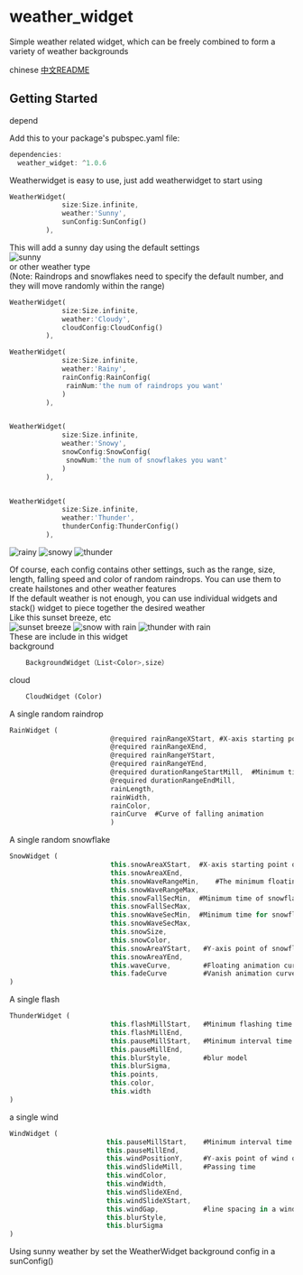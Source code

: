 # weather_widget

Simple weather related widget, which can be freely combined to form a variety of weather backgrounds

chinese [中文README](https://github.com/carendule/WeatherWidget/blob/master/README_zh.md)

## Getting Started
depend

Add this to your package's pubspec.yaml file:

```dart
dependencies:
  weather_widget: ^1.0.6
```

Weatherwidget is easy to use, just add weatherwidget to start using  

```dart
WeatherWidget(
             size:Size.infinite,
             weather:'Sunny',
             sunConfig:SunConfig()
         ),   
```
This will add a sunny day using the default settings  
![sunny](https://github.com/carendule/WeatherWidget/blob/master/image/1.gif)  
or other weather type  
(Note: Raindrops and snowflakes need to specify the default number, and they will move randomly within the range)  
```dart
WeatherWidget(
             size:Size.infinite,
             weather:'Cloudy',
             cloudConfig:CloudConfig()
         ),

WeatherWidget(
             size:Size.infinite,
             weather:'Rainy',
             rainConfig:RainConfig(
              rainNum:'the num of raindrops you want' 
             )
         ),


WeatherWidget(
             size:Size.infinite,
             weather:'Snowy',
             snowConfig:SnowConfig(
              snowNum:'the num of snowflakes you want' 
             )
         ),


WeatherWidget(
             size:Size.infinite,
             weather:'Thunder',
             thunderConfig:ThunderConfig()
         ),
```
![rainy](https://github.com/carendule/WeatherWidget/blob/master/image/2.gif)
![snowy](https://github.com/carendule/WeatherWidget/blob/master/image/3.gif)
![thunder](https://github.com/carendule/WeatherWidget/blob/master/image/4.gif)  

Of course, each config contains other settings, such as the range, size, length, falling speed and color of random raindrops. You can use them to create hailstones and other weather features  
If the default weather is not enough, you can use individual widgets and stack() widget to piece together the desired weather  
Like this sunset breeze, etc  
![sunset breeze](https://github.com/carendule/WeatherWidget/blob/master/image/6.gif)
![snow with rain](https://github.com/carendule/WeatherWidget/blob/master/image/5.gif)
![thunder with rain](https://github.com/carendule/WeatherWidget/blob/master/image/7.gif)  
These are include in this widget  
background
```dart
    BackgroundWidget（List<Color>,size）
```  
cloud  
```dart
    CloudWidget (Color)
```
A single random raindrop 
```dart
RainWidget (
                         @required rainRangeXStart, #X-axis starting point of raindrop random occurrence
                         @required rainRangeXEnd,  
                         @required rainRangeYStart,
                         @required rainRangeYEnd,
                         @required durationRangeStartMill,  #Minimum time to fall
                         @required durationRangeEndMill,    
                         rainLength,
                         rainWidth,
                         rainColor,
                         rainCurve  #Curve of falling animation
                         )
```
A single random snowflake
```dart
SnowWidget (
                         this.snowAreaXStart,  #X-axis starting point of snowflake random occurrence
                         this.snowAreaXEnd,    
                         this.snowWaveRangeMin,    #The minimum floating distance of snowflakes
                         this.snowWaveRangeMax,    
                         this.snowFallSecMin,  #Minimum time of snowflake falling
                         this.snowFallSecMax,  
                         this.snowWaveSecMin,  #Minimum time for snowflake to float
                         this.snowWaveSecMax,
                         this.snowSize,
                         this.snowColor,
                         this.snowAreaYStart,   #Y-axis point of snowflake occurrence
                         this.snowAreaYEnd,    
                         this.waveCurve,        #Floating animation curve
                         this.fadeCurve         #Vanish animation curve
)
```
A single flash 
```dart
ThunderWidget (
                         this.flashMillStart,   #Minimum flashing time
                         this.flashMillEnd,     
                         this.pauseMillStart,   #Minimum interval time
                         this.pauseMillEnd,     
                         this.blurStyle,        #blur model
                         this.blurSigma,        
                         this.points,
                         this.color,
                         this.width
)
```
a single wind
```dart
WindWidget (
                        this.pauseMillStart,    #Minimum interval time
                        this.pauseMillEnd,     
                        this.windPositionY,     #Y-axis point of wind occurrence
                        this.windSlideMill,     #Passing time
                        this.windColor,
                        this.windWidth,
                        this.windSlideXEnd,     
                        this.windSlideXStart,   
                        this.windGap,           #line spacing in a wind
                        this.blurStyle,
                        this.blurSigma
)
```

Using sunny weather by set the WeatherWidget background config in a sunConfig()